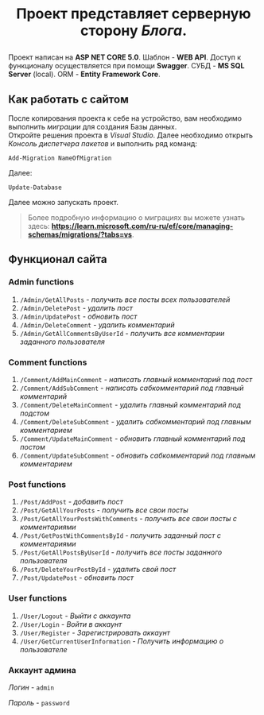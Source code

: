 # <p align="center">Проект представляет серверную сторону *Блога*. </p> 

Проект написан на **ASP NET CORE 5.0**. Шаблон - **WEB API**. Доступ к функционалу осуществляется при помощи **Swagger**. СУБД - **MS SQL Server** (local). ORM - **Entity Framework Core**.

## Как работать с сайтом

После копирования проекта к себе на устройство, вам необходимо выполнить *миграции* для создания Базы данных.</br> Откройте решения проекта в *Visual Studio*. Далее необходимо открыть _Консоль диспетчера пакетов_ и выполнить ряд команд:</br>
``` 
Add-Migration NameOfMigration
```
Далее:
```
Update-Database
```
Далее можно запускать проект.
> Более подробную информацию о миграциях вы можете узнать здесь: **https://learn.microsoft.com/ru-ru/ef/core/managing-schemas/migrations/?tabs=vs**.

## Функционал сайта

### Admin functions
1. `/Admin/GetAllPosts` - *получить все посты всех пользователей*
2. `/Admin/DeletePost` - *удалить пост*
3. `/Admin/UpdatePost` - *обновить пост*
4. `/Admin/DeleteComment` - *удалить комментарий*
5. `/Admin/GetAllCommentsByUserId` - *получить все комментарии заданного пользователя*

### Comment functions
1. `/Comment/AddMainComment` - *написать главный комментарий под пост*
2. `/Comment/AddSubComment` - *написать сабкомментарий под главный комментарий*
3. `/Comment/DeleteMainComment` - *удалить главный комментарий под подстом*
4. `/Comment/DeleteSubComment` - *удалить сабкомментарий под главным комментарием*
5. `/Comment/UpdateMainComment` - *обновить главный комментарий под постом*
6. `/Comment/UpdateSubComment` - *обновить сабкомментарий под главным комментарием*

### Post functions
1. `/Post/AddPost` - *добавить пост*
2. `/Post/GetAllYourPosts` - *получить все свои посты*
3. `/Post/GetAllYourPostsWithComments` - *получить все свои посты с комментариями*
4. `/Post/GetPostWithCommentsById` - *получить заданный пост с комментариями*
5. `/Post/GetAllPostsByUserId` - *получить все посты заданного пользователя*
6. `/Post/DeleteYourPostById` - *удалить свой пост*
7. `/Post/UpdatePost` - *обновить пост*

### User functions
1. `/User/Logout` - *Выйти с аккаунта*
2. `/User/Login` - *Войти в аккаунт*
3. `/User/Register` - *Зарегистрировать аккаунт*
4. `/User/GetCurrentUserInformation` - *Получить информацию о пользователе*

### Аккаунт админа

*Логин* - `admin`

*Пароль* - `password`